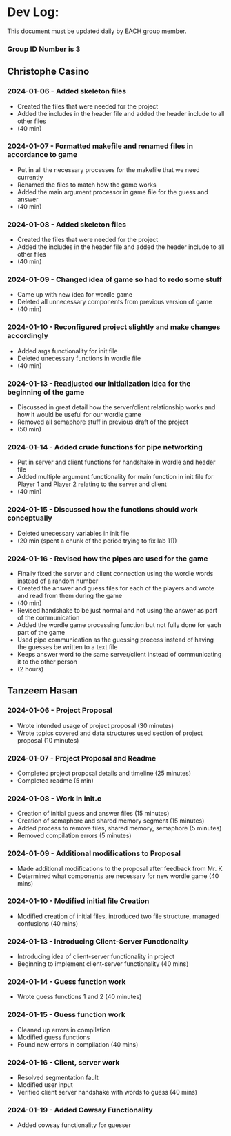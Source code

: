 # Dev Log:

This document must be updated daily by EACH group member.

### Group ID Number is 3

## Christophe Casino

### 2024-01-06 - Added skeleton files
- Created the files that were needed for the project
- Added the includes in the header file and added the header include to all other files
- (40 min)

### 2024-01-07 - Formatted makefile and renamed files in accordance to game
- Put in all the necessary processes for the makefile that we need currently
- Renamed the files to match how the game works
- Added the main argument processor in game file for the guess and answer
- (40 min)

### 2024-01-08 - Added skeleton files
- Created the files that were needed for the project
- Added the includes in the header file and added the header include to all other files
- (40 min)

### 2024-01-09 - Changed idea of game so had to redo some stuff
- Came up with new idea for wordle game
- Deleted all unnecessary components from previous version of game
- (40 min)

### 2024-01-10 - Reconfigured project slightly and make changes accordingly
- Added args functionality for init file
- Deleted unecessary functions in wordle file
- (40 min)

### 2024-01-13 - Readjusted our initialization idea for the beginning of the game
- Discussed in great detail how the server/client relationship works and how it would be useful for our wordle game
- Removed all semaphore stuff in previous draft of the project
- (50 min)

### 2024-01-14 - Added crude functions for pipe networking
- Put in server and client functions for handshake in wordle and header file
- Added multiple argument functionality for main function in init file for Player 1 and Player 2 relating to the server and client
- (40 min)

### 2024-01-15 - Discussed how the functions should work conceptually
- Deleted unecessary variables in init file
- (20 min (spent a chunk of the period trying to fix lab 11))

### 2024-01-16 - Revised how the pipes are used for the game
- Finally fixed the server and client connection using the wordle words instead of a random number
- Created the answer and guess files for each of the players and wrote and read from them during the game
- (40 min)
- Revised handshake to be just normal and not using the answer as part of the communication
- Added the wordle game processing function but not fully done for each part of the game
- Used pipe communication as the guessing process instead of having the guesses be written to a text file
- Keeps answer word to the same server/client instead of communicating it to the other person
- (2 hours)

## Tanzeem Hasan

### 2024-01-06 - Project Proposal
- Wrote intended usage of project proposal (30 minutes)
- Wrote topics covered and data structures used section of project proposal (10 minutes)

### 2024-01-07 - Project Proposal and Readme
- Completed project proposal details and timeline (25 minutes)
- Completed readme (5 min)

### 2024-01-08 - Work in init.c
- Creation of initial guess and answer files (15 minutes)
- Creation of semaphore and shared memory segment (15 minutes)
- Added process to remove files, shared memory, semaphore (5 minutes)
- Removed compilation errors (5 minutes)

### 2024-01-09 - Additional modifications to Proposal
- Made additional modifications to the proposal after feedback from Mr. K
- Determined what components are necessary for new wordle game
(40 mins)

### 2024-01-10 - Modified initial file Creation
- Modified creation of initial files, introduced two file structure, managed confusions (40 mins)

### 2024-01-13 - Introducing Client-Server Functionality
- Introducing idea of client-server functionality in project
- Beginning to implement client-server functionality
(40 mins)

### 2024-01-14 - Guess function work
- Wrote guess functions 1 and 2 (40 minutes)

### 2024-01-15 - Guess function work
- Cleaned up errors in compilation
- Modified guess functions
- Found new errors in compilation
(40 mins)

### 2024-01-16 - Client, server work
- Resolved segmentation fault
- Modified user input
- Verified client server handshake with words to guess
(40 mins)

### 2024-01-19 - Added Cowsay Functionality
- Added cowsay functionality for guesser